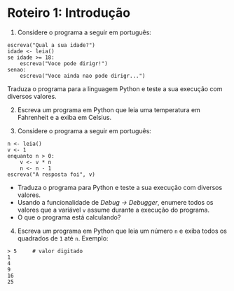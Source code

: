 <meta http-equiv="Content-Type" content="text/html; charset=UTF-8"/></p>        

Roteiro 1: Introdução
=====================

<!--
- Fazer todos os itens em um único arquivo, ex., `lab-01.py`.
- Ao final, enviar um e-mail da seguinte forma:
    - *Para*: `francisco@ime.uerj.br`
    - Enviar uma cópia para o seu e-mail.
      **Ao desligar, todos os arquivos são removidos do computador.**
    - *Assunto*: IPD, lab-01, João da Silva
    - *Anexos*:
        - `lab-01.py`
        - Para cada item, um *print screen* da tela de edição e outro da tela de execução
    - *Corpo*: Enumerar os exercícios que foram e não foram feitos, ex.:

```
Sim: 1 ao 3
Não: 4
Seguem arquivos em anexo...
```
-->

1. Considere o programa a seguir em português:

```
escreva("Qual a sua idade?")
idade <- leia()
se idade >= 18:
    escreva("Voce pode dirigr!")
senao:
    escreva("Voce ainda nao pode dirigr...")
```

Traduza o programa para a linguagem Python e teste a sua execução com diversos
valores.

2. Escreva um programa em Python que leia uma temperatura em Fahrenheit e a
   exiba em Celsius.

3. Considere o programa a seguir em português:

```
n <- leia()
v <- 1
enquanto n > 0:
    v <- v * n
    n <- n - 1
escreva("A resposta foi", v)
```

- Traduza o programa para Python e teste a sua execução com diversos valores.
- Usando a funcionalidade de *Debug -> Debugger*, enumere todos os valores que
  a variável `v` assume durante a execução do programa.
- O que o programa está calculando?

4. Escreva um programa em Python que leia um número `n` e exiba todos os
   quadrados de `1` até `n`. Exemplo:

```
> 5     # valor digitado
1
4
9
16
25
```
